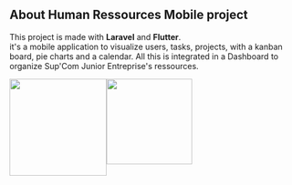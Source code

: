 ## About Human Ressources Mobile project
This project is made with <b>Laravel</b> and <b>Flutter</b>. <br>
it's a mobile application to visualize users, tasks, projects, with a kanban board, pie charts and a calendar. All this is integrated in a Dashboard to organize Sup'Com Junior Entreprise's ressources.
<div style="display:flex;">
<img src="https://upload.wikimedia.org/wikipedia/commons/9/9a/Laravel.svg" width="170" height="170" />
<img src="https://upload.wikimedia.org/wikipedia/commons/4/44/Google-flutter-logo.svg"  height="150" />
</div>

